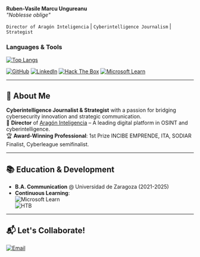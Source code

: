 **Ruben-Vasile Marcu Ungureanu**  
*"Noblesse oblige"*

`Director of Aragón Inteligencia` | `Cyberintelligence Journalism` | `Strategist`  

### **Languages & Tools**
[![Top Langs](https://github-readme-stats.vercel.app/api/top-langs/?username=anuraghazra&layout=pie)](https://github.com/anuraghazra/github-readme-stats)

[![GitHub](https://img.shields.io/badge/GitHub-@rubenvmu-181717?style=flat&logo=github)](https://github.com/rubenvmu)
[![LinkedIn](https://img.shields.io/badge/LinkedIn-Connect-blue?style=flat&logo=linkedin)](https://www.linkedin.com/in/ruben-vasile-marcu-ungureanu)
[![Hack The Box](https://img.shields.io/badge/Hack_The_Box-Rank_Hacker-9FEF00?style=flat&logo=hackthebox)](https://app.hackthebox.com/profile/your_id)
[![Microsoft Learn](https://img.shields.io/badge/Microsoft_Learn-Lvl_15-0078D4?style=flat&logo=microsoft)](https://learn.microsoft.com/es-es/users/ruben-vasile-marcu-ungureanu)

---

## 🚀 **About Me**
**Cyberintelligence Journalist & Strategist** with a passion for bridging cybersecurity innovation and strategic communication.  
📢 **Director** of [Aragón Inteligencia](https://araintel.com) – A leading digital platform in OSINT and cyberintelligence.  
🏆 **Award-Winning Professional**: 1st Prize INCIBE EMPRENDE, ITA, SODIAR Finalist, Cyberleague semifinalist.  

---

## 📚 **Education & Development**
- **B.A. Communication** @ Universidad de Zaragoza (2021-2025)  
- **Continuous Learning**:  
  ![Microsoft Learn](https://img.shields.io/badge/Microsoft_Learn-15/100-0078D4?logo=microsoft)  
  ![HTB](https://img.shields.io/badge/Hack_The_Box-Hacker-9FEF00?logo=hackthebox)

---

## 📬 **Let's Collaborate!**
[![Email](https://img.shields.io/badge/Email-ruben%40araintel.com-red?style=flat&logo=gmail)](mailto:ruben@araintel.com)  
